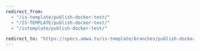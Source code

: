 ```yaml
---
redirect_from:
  - "/is-template/publish-docker-test/"
  - "/IS-TEMPLATE/publish-docker-test/"
  - "/istemplate/publish-docker-test/"

redirect_to: "https://specs.amwa.tv/is-template/branches/publish-docker-test"
---
```

